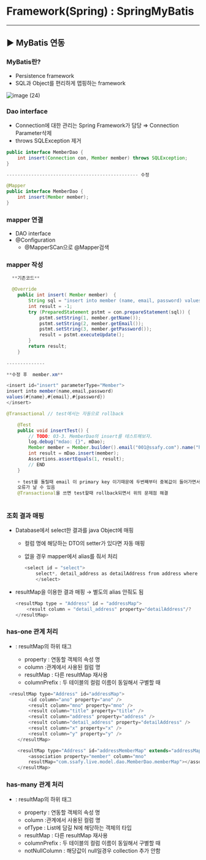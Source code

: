 # Framework(Spring) : SpringMyBatis
---

## ▶️ MyBatis 연동

### MyBatis란?

- Persistence framework
- SQL과 Object를 편리하게 맵핑하는 framework
  
![image (24)](https://github.com/user-attachments/assets/9407cb0f-8398-4adf-837c-fd9ba0360b1b)

### Dao interface

- Connection에 대한 관리는 Spring Framework가 담당 ⇒ Connection Parameter삭제
- throws SQLException 제거

```java
public interface MemberDao {
    int insert(Connection con, Member member) throws SQLException;
}

------------------------------------------------ 수정

@Mapper
public interface MemberDao {
    int insert(Member member);
}
```

### mapper 연결

- DAO interface
- @Configuration
    - @MapperSCan으로 @Mapper검색

### mapper 작성

```java
  **기존코드**
  
  @Override
    public int insert( Member member)  {
        String sql = "insert into member (name, email, password) values(?,?,?)";
        int result = -1;
        try (PreparedStatement pstmt = con.prepareStatement(sql)) {
            pstmt.setString(1, member.getName());
            pstmt.setString(2, member.getEmail());
            pstmt.setString(3, member.getPassword());
            result = pstmt.executeUpdate();
        }
        return result;
    }
    
--------------

**수정 후  member.xm**

<insert id="insert" parameterType="Member">
insert into member(name,email,password) 
values(#{name},#{email},#{password})
</insert>

```

```java
@Transactional // test에서는 자동으로 rollback

	@Test
	public void insertTest() {
		// TODO: 03-3. MemberDao의 insert를 테스트해보자.
		log.debug("mdao: {}", mDao);
		Member member = Member.builder().email("001@ssafy.com").name("hone").password("1234").build();
		int result = mDao.insert(member);
		Assertions.assertEquals(1, result);
		// END
	}
	
	+ test를 돌릴때 email 이 primary key 이기때문에 두번째부터 중복값이 들어가면서 
	오류가 날 수 있음 
	@Transactional을 쓰면 test할때 rollback되면서 위의 문제점 해결
	
```

### 조회 결과 매핑

- Database에서 select한 결과를 java Object에 매핑
    - 컬럼 명에 해당하는 DTO의 setter가 있다면 자동 매핑
    - 없을 경우 mapper에서 alias를 줘서 처리
        
        ```java
        <select id = "select">
            select*, detail_address as detailAddress from address where ano=#{ano}
            </select>
        ```
        
- resultMap을 이용한 결과 매핑 → 별도의 alias 안줘도 됨
    
    ```java
    <resultMap type = "Address" id = "addressMap">
    	<result column = "detail_address" property="detailAddress"/?
    </resultMap>
    ```
    

### has-one 관계 처리

- <association> : resultMap의 하위 태그
    - property : 연동할 객체의 속성 명
    - column :관계에서 사용된 컬럼 명
    - resultMap : 다른 resultMap 재사용
    - columnPrefix : 두 테이블의 컬럼 이름이 동일해서 구별할 때

```java
 <resultMap type="Address" id="addressMap">
        <id column="ano" property="ano" />
        <result column="mno" property="mno" />
        <result column="title" property="title" />
        <result column="address" property="address" />
        <result column="detail_address" property="detailAddress" />
        <result column="x" property="x" />
        <result column="y" property="y" />
    </resultMap>

    <resultMap type="Address" id="addressMemberMap" extends="addressMap">
        <association property="member" column="mno" 
        resultMap="com.ssafy.live.model.dao.MemberDao.memberMap"></association>
    </resultMap>

```

### has-many 관계 처리

- <collection> : resultMap의 하위 태그
    - property : 연동할 객체의 속성 명
    - column :관계에서 사용된 컬럼 명
    - ofType : List에 담길 N에 해당하는 객체의 타입
    - resultMap : 다른 resultMap 재사용
    - columnPrefix : 두 테이블의 컬럼 이름이 동일해서 구별할 때
    - notNullColumn : 해당값이 null일경우 collection 추가 안함
